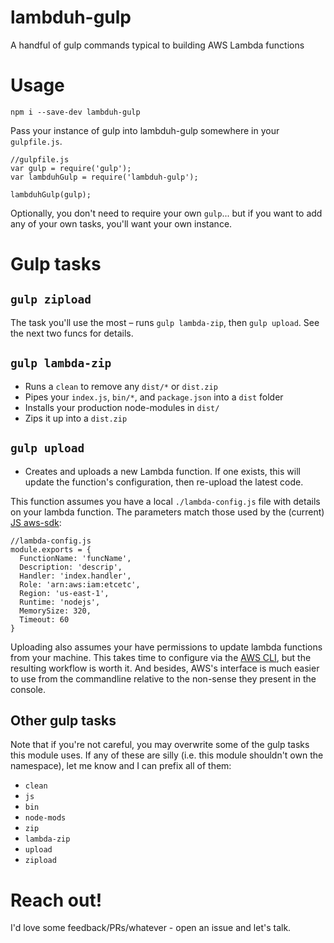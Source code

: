 # lambduh-gulp
A handful of gulp commands typical to building AWS Lambda functions

# Usage

```
npm i --save-dev lambduh-gulp
```

Pass your instance of gulp into lambduh-gulp somewhere in your `gulpfile.js`.

```
//gulpfile.js
var gulp = require('gulp');
var lambduhGulp = require('lambduh-gulp');

lambduhGulp(gulp);
```

Optionally, you don't need to require your own `gulp`... but if you want to add any of your own tasks, you'll want your own instance.

# Gulp tasks

## `gulp zipload`

The task you'll use the most – runs `gulp lambda-zip`, then `gulp upload`. See the next two funcs for details.

## `gulp lambda-zip`

- Runs a `clean` to remove any `dist/*` or `dist.zip`
- Pipes your `index.js`, `bin/*`, and `package.json` into a `dist` folder
- Installs your production node-modules in `dist/`
- Zips it up into a `dist.zip`

## `gulp upload`

- Creates and uploads a new Lambda function. If one exists, this will update the function's configuration, then re-upload the latest code. 

This function assumes you have a local `./lambda-config.js` file with details on your lambda function. The parameters match those used by the (current) [JS aws-sdk](http://docs.aws.amazon.com/AWSJavaScriptSDK/latest/AWS/Lambda.html):

```
//lambda-config.js
module.exports = {
  FunctionName: 'funcName',
  Description: 'descrip',
  Handler: 'index.handler',
  Role: 'arn:aws:iam:etcetc',
  Region: 'us-east-1',
  Runtime: 'nodejs',
  MemorySize: 320,
  Timeout: 60
}
```

Uploading also assumes your have permissions to update lambda functions from your machine. This takes time to configure via the [AWS CLI](http://docs.aws.amazon.com/cli/latest/userguide/cli-chap-getting-set-up.html), but the resulting workflow is worth it. And besides, AWS's interface is much easier to use from the commandline relative to the non-sense they present in the console.

## Other gulp tasks

Note that if you're not careful, you may overwrite some of the gulp tasks this module uses. If any of these are silly (i.e. this module shouldn't own the namespace), let me know and I can prefix all of them:

- `clean`
- `js`
- `bin`
- `node-mods`
- `zip`
- `lambda-zip`
- `upload`
- `zipload`

# Reach out!

I'd love some feedback/PRs/whatever - open an issue and let's talk.
